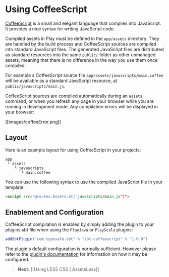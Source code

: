 <!--- Copyright (C) 2009-2013 Typesafe Inc. <http://www.typesafe.com> -->
# Using CoffeeScript

[CoffeeScript](http://coffeescript.org/) is a small and elegant language that compiles into JavaScript. It provides a nice syntax for writing JavaScript code.

Compiled assets in Play must be defined in the `app/assets` directory. They are handled by the build process and CoffeeScript sources are compiled into standard JavaScript files. The generated JavaScript files are distributed as standard resources into the same `public/` folder as other unmanaged assets, meaning that there is no difference in the way you use them once compiled.

For example a CoffeeScript source file `app/assets/javascripts/main.coffee` will be available as a standard JavaScript resource, at `public/javascripts/main.js`.

CoffeeScript sources are compiled automatically during an `assets` command, or when you refresh any page in your browser while you are running in development mode. Any compilation errors will be displayed in your browser:

[[images/coffeeError.png]]

## Layout

Here is an example layout for using CoffeeScript in your projects:

```
app
 └ assets
    └ javascripts
       └ main.coffee   
```

You can use the following syntax to use the compiled JavaScript file in your template:

```html
<script src="@routes.Assets.at("javascripts/main.js")">
```

## Enablement and Configuration

CoffeeScript compilation is enabled by simply adding the plugin to your plugins.sbt file when using the `PlayJava` or `PlayScala` plugins:

```scala
addSbtPlugin("com.typesafe.sbt" % "sbt-coffeescript" % "1.0.0")
```

The plugin's default configuration is normally sufficient. However please refer to the [plugin's documentation](https://github.com/sbt/sbt-coffeescript#sbt-coffeescript) for information on how it may be configured.

> **Next:** [[Using LESS CSS | AssetsLess]]
